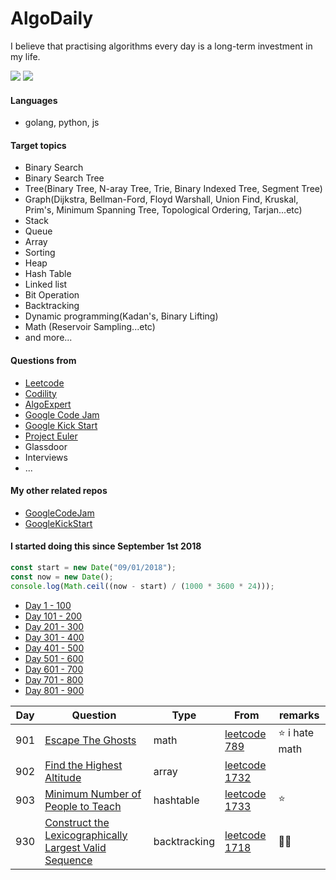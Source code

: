 # AlgoDaily

I believe that practising algorithms every day is a long-term investment in my life.

[![](https://lc.coding.gs/v1/ranking/calvinchankf.svg?logo=leetcode)](https://leetcode.com/calvinchankf/)
[![](https://lc.coding.gs/v1/solved/calvinchankf.svg?logo=leetcode)](https://leetcode.com/calvinchankf/)

#### Languages

-   golang, python, js

#### Target topics

-   Binary Search
-   Binary Search Tree
-   Tree(Binary Tree, N-aray Tree, Trie, Binary Indexed Tree, Segment Tree)
-   Graph(Dijkstra, Bellman-Ford, Floyd Warshall, Union Find, Kruskal, Prim's, Minimum Spanning Tree, Topological Ordering, Tarjan...etc)
-   Stack
-   Queue
-   Array
-   Sorting
-   Heap
-   Hash Table
-   Linked list
-   Bit Operation
-   Backtracking
-   Dynamic programming(Kadan's, Binary Lifting)
-   Math (Reservoir Sampling...etc)
-   and more...

#### Questions from

-   [Leetcode](https://leetcode.com)
-   [Codility](https://app.codility.com/programmers/lessons/)
-   [AlgoExpert](https://www.algoexpert.io)
-   [Google Code Jam](https://codingcompetitions.withgoogle.com/codejam)
-   [Google Kick Start](https://codingcompetitions.withgoogle.com/kickstart/)
-   [Project Euler](https://projecteuler.net)
-   Glassdoor
-   Interviews
-   ...

#### My other related repos

-   [GoogleCodeJam](https://github.com/calvinchankf/GoogleCodeJam)
-   [GoogleKickStart](https://github.com/calvinchankf/GoogleKickStart)

#### I started doing this since September 1st 2018

```js
const start = new Date("09/01/2018");
const now = new Date();
console.log(Math.ceil((now - start) / (1000 * 3600 * 24)));
```

-   [Day 1 - 100](./markdowns/day1-100.md)
-   [Day 101 - 200](./markdowns/day101-200.md)
-   [Day 201 - 300](./markdowns/day201-300.md)
-   [Day 301 - 400](./markdowns/day301-400.md)
-   [Day 401 - 500](./markdowns/day401-500.md)
-   [Day 501 - 600](./markdowns/day501-600.md)
-   [Day 601 - 700](./markdowns/day601-700.md)
-   [Day 701 - 800](./markdowns/day701-800.md)
-   [Day 801 - 900](./markdowns/day801-900.md)

| Day | Question                                                                                                                        | Type         | From                                                                                                   | remarks         |
| --- | ------------------------------------------------------------------------------------------------------------------------------- | ------------ | ------------------------------------------------------------------------------------------------------ | --------------- |
| 901 | [Escape The Ghosts](/leetcode/789-escape-the-ghosts)                                                                            | math         | [leetcode 789](https://leetcode.com/problems/escape-the-ghosts/)                                       | ⭐️ i hate math |
| 902 | [Find the Highest Altitude](/leetcode/1732-find-the-highest-altitude)                                                           | array        | [leetcode 1732](https://leetcode.com/problems/find-the-highest-altitude/)                              |                 |
| 903 | [Minimum Number of People to Teach](/leetcode/1733-minimum-number-of-people-to-teach)                                           | hashtable    | [leetcode 1733](https://leetcode.com/problems/minimum-number-of-people-to-teach/)                      | ⭐️             |
| 930 | [Construct the Lexicographically Largest Valid Sequence](/leetcode/1718-construct-the-lexicographically-largest-valid-sequence) | backtracking | [leetcode 1718](https://leetcode.com/problems/construct-the-lexicographically-largest-valid-sequence/) | 👍🏻              |
